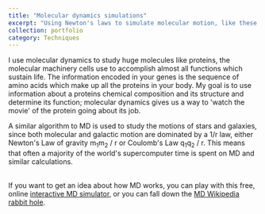 ```yaml
---
title: "Molecular dynamics simulations"
excerpt: "Using Newton's laws to simulate molecular motion, like these wiggling waters:<br/><img src='/images/water.gif' width='500' height='300'><br/>"
collection: portfolio
category: Techniques
---
```


I use molecular dynamics to study huge molecules like proteins, the molecular machinery cells use to accomplish almost all functions which sustain life. The information encoded in your genes is the sequence of amino acids which make up all the proteins in your body. My goal is to use information about a proteins chemical composition and its structure and determine its function; molecular dynamics gives us a way to 'watch the movie' of the protein going about its job.<br> 

A similar algorithm to MD is used to study the motions of stars and galaxies, since both molecular and galactic motion are dominated by a 1/r law, either Newton's Law of gravity   m<sub>1</sub>m<sub>2</sub> / r or Coulomb's Law q<sub>1</sub>q<sub>2</sub> / r. This means that often a majority of the world's supercomputer time is spent on MD and similar calculations.<br> <br>

If you want to get an idea about how MD works, you can play with this free, online [interactive MD simulator](https://physics.weber.edu/schroeder/md/), or you can fall down the [MD Wikipedia rabbit hole](https://en.wikipedia.org/wiki/Molecular_dynamics).
